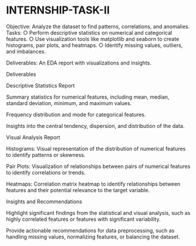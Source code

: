 # INTERNSHIP-TASK-II

Objective: Analyze the dataset to find patterns, correlations, and anomalies.
Tasks:  ○ Perform descriptive statistics on numerical and categorical features. ○ Use visualization tools like matplotlib and seaborn to create histograms, pair plots, and heatmaps. ○ Identify missing values, outliers, and imbalances.



Deliverables: An EDA report with visualizations and insights.



Deliverables

Descriptive Statistics Report



Summary statistics for numerical features, including mean, median, standard deviation, minimum, and maximum values.

Frequency distribution and mode for categorical features.

Insights into the central tendency, dispersion, and distribution of the data.

Visual Analysis Report



Histograms: Visual representation of the distribution of numerical features to identify patterns or skewness.

Pair Plots: Visualization of relationships between pairs of numerical features to identify correlations or trends.

Heatmaps: Correlation matrix heatmap to identify relationships between features and their potential relevance to the target variable.



Insights and Recommendations



Highlight significant findings from the statistical and visual analysis, such as highly correlated features or features with significant variability.

Provide actionable recommendations for data preprocessing, such as handling missing values, normalizing features, or balancing the dataset.

